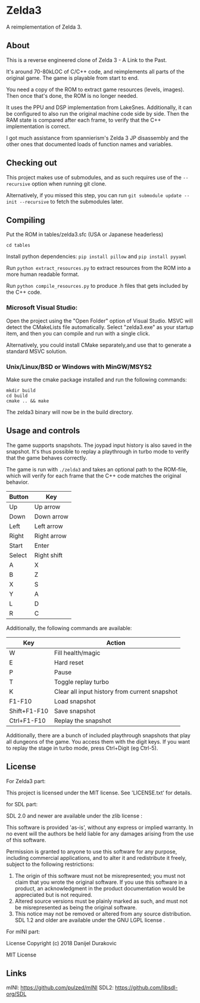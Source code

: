 # Zelda3
A reimplementation of Zelda 3.

## About

This is a reverse engineered clone of Zelda 3 - A Link to the Past.

It's around 70-80kLOC of C/C++ code, and reimplements all parts of the original game. The game is playable from start to end.

You need a copy of the ROM to extract game resources (levels, images). Then once that's done, the ROM is no longer needed.

It uses the PPU and DSP implementation from LakeSnes. Additionally, it can be configured to also run the original machine code side by side. Then the RAM state is compared after each frame, to verify that the C++ implementation is correct.

I got much assistance from spannierism's Zelda 3 JP disassembly and the other ones that documented loads of function names and variables.

## Checking out

This project makes use of submodules, and as such requires use of the `--recursive` option when running git clone.

Alternatively, if you missed this step, you can run `git submodule update --init --recursive` to fetch the submodules later.

## Compiling

Put the ROM in tables/zelda3.sfc (USA or Japanese headerless)

`cd tables`

Install python dependencies: `pip install pillow` and `pip install pyyaml`

Run `python extract_resources.py` to extract resources from the ROM into a more human readable format.

Run `python compile_resources.py` to produce .h files that gets included by the C++ code.

### Microsoft Visual Studio:

Open the project using the "Open Folder" option of Visual Studio. MSVC will detect the CMakeLists file automatically.
Select "zelda3.exe" as your startup item, and then you can compile and run with a single click.

Alternatively, you could install CMake separately,and use that to generate a standard MSVC solution.

### Unix/Linux/BSD or Windows with MinGW/MSYS2

Make sure the cmake package installed and run the following commands:

```
mkdir build
cd build
cmake .. && make
```

The zelda3 binary will now be in the build directory.

## Usage and controls

The game supports snapshots. The joypad input history is also saved in the snapshot. It's thus possible to replay a playthrough in turbo mode to verify that the game behaves correctly.

The game is run with `./zelda3` and takes an optional path to the ROM-file, which will verify for each frame that the C++ code matches the original behavior.

| Button | Key         |
| ------ | ----------- |
| Up     | Up arrow    |
| Down   | Down arrow  |
| Left   | Left arrow  |
| Right  | Right arrow |
| Start  | Enter       |
| Select | Right shift |
| A      | X           |
| B      | Z           |
| X      | S           |
| Y      | A           |
| L      | D           |
| R      | C           |


Additionally, the following commands are available:

| Key | Action                |
| --- | --------------------- |
| W   | Fill health/magic     |
| E   | Hard reset            |
| P   | Pause                 |
| T   | Toggle replay turbo   |
| K   | Clear all input history from current snapshot  |
| F1-F10 | Load snapshot      |
| Shift+F1-F10 | Save snapshot |
| Ctrl+F1-F10 | Replay the snapshot |

Additionally, there are a bunch of included playthrough snapshots that play all dungeons of the game. You access them with the digit keys. If you want to replay the stage in turbo mode, press Ctrl+Digit (eg Ctrl-5).

## License

For Zelda3 part: 

This project is licensed under the MIT license. See 'LICENSE.txt' for details.

for SDL part:

SDL 2.0 and newer are available under the zlib license :

This software is provided 'as-is', without any express or implied
warranty.  In no event will the authors be held liable for any damages
arising from the use of this software.

Permission is granted to anyone to use this software for any purpose,
including commercial applications, and to alter it and redistribute it
freely, subject to the following restrictions:

1. The origin of this software must not be misrepresented; you must not
   claim that you wrote the original software. If you use this software
   in a product, an acknowledgment in the product documentation would be
   appreciated but is not required.
2. Altered source versions must be plainly marked as such, and must not be
   misrepresented as being the original software.
3. This notice may not be removed or altered from any source distribution.
SDL 1.2 and older are available under the GNU LGPL license .

For mINI part:

License
Copyright (c) 2018 Danijel Durakovic

MIT License

## Links

mINI: https://github.com/pulzed/mINI
SDL2: https://github.com/libsdl-org/SDL
